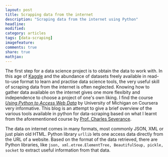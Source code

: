 ```yaml
---
layout: post
title: Scrapping data from the internet 
description: "Scraping data from the internet using Python"
headline:
modified: 
category: articles
tags: [data-scraping]
imagefeature: 
comments: true
share: true
mathjax:
---
```

The first step for a data science project is to obtain the data to work with. 
In this age of [Kaggle](https://www.kaggle.com/) and the abundance of datasets freely available in read-to-use format to learn and practise 
data science tools, the very useful skill of scraping data from the internet is often neglected.
Knowing how to gather data available on the internet gives one more flexibity and independence to choose a project of one's own liking. I find the course [*Using Python to Access Web Data*](https://www.coursera.org/learn/python-network-data) by University of Michigan on Coursera very informative. This blog is an attempt to give a brief overview of the various tools available in python for data-scraping based on what I learnt from the aforementioned course by [Prof. Charles Severance](http://www.dr-chuck.com/).

The data on internet comes in many formats, most commonly JSON, XML or just plain old HTML. Python library `urllib` lets one access data directly from the URL of a website. Based on the format of the data retrieved, there are Python libraries, like `json, xml.etree.ElementTree, BeautifulSoup, pickle, socket` to extract useful information from that data.
